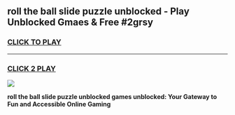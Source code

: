 
## roll the ball slide puzzle unblocked - Play Unblocked Gmaes & Free #2grsy
<h3>
<a href="https://news.freeplayer.one?title=roll_the_ball_slide_puzzle_unblocked&ref=24F">CLICK TO PLAY</a></h3>
<hr>

<h3>
<a href="https://news.freeplayer.one?title=roll_the_ball_slide_puzzle_unblocked&ref=24F">CLICK 2 PLAY</a>
  
</h3>

<a href="https://news.freeplayer.one?title=roll_the_ball_slide_puzzle_unblocked&ref=24F/"><img src="https://clearcache.store/games.png"></a>


**roll the ball slide puzzle unblocked games unblocked: Your Gateway to Fun and Accessible Online Gaming**
